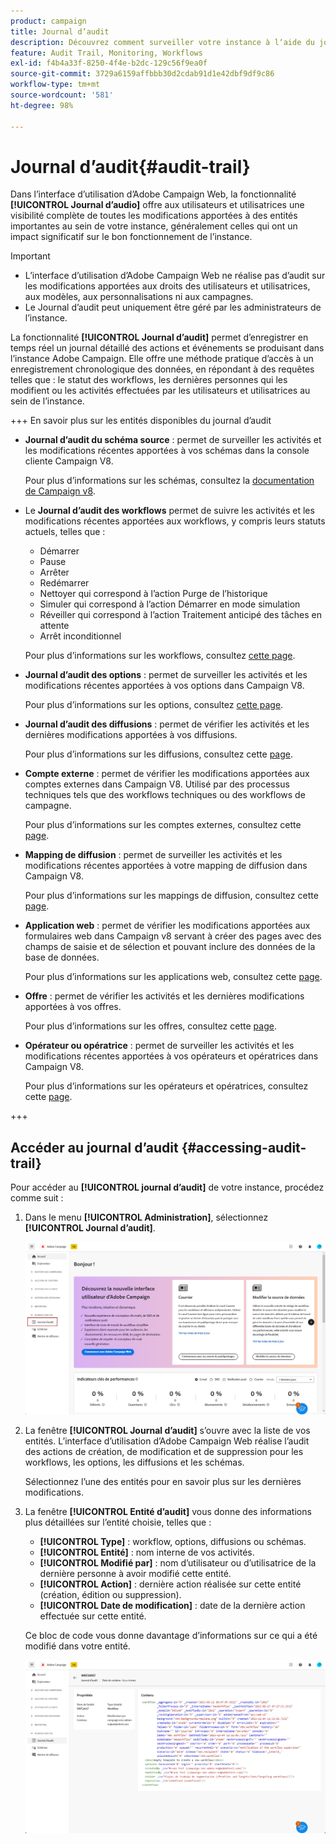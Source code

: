 ```yaml
---
product: campaign
title: Journal d’audit
description: Découvrez comment surveiller votre instance à lʼaide du journal dʼaudit Campaign
feature: Audit Trail, Monitoring, Workflows
exl-id: f4b4a33f-8250-4f4e-b2dc-129c56f9ea0f
source-git-commit: 3729a6159affbbb30d2cdab91d1e42dbf9df9c86
workflow-type: tm+mt
source-wordcount: '581'
ht-degree: 98%

---
```


# Journal d’audit{#audit-trail}

Dans l’interface d’utilisation d’Adobe Campaign Web, la fonctionnalité **[!UICONTROL Journal d’audio]** offre aux utilisateurs et utilisatrices une visibilité complète de toutes les modifications apportées à des entités importantes au sein de votre instance, généralement celles qui ont un impact significatif sur le bon fonctionnement de l’instance.

>[!IMPORTANT]
>
>* L’interface d’utilisation d’Adobe Campaign Web ne réalise pas d’audit sur les modifications apportées aux droits des utilisateurs et utilisatrices, aux modèles, aux personnalisations ni aux campagnes.
>* Le Journal d’audit peut uniquement être géré par les administrateurs de l’instance.

La fonctionnalité **[!UICONTROL Journal d’audit]** permet d’enregistrer en temps réel un journal détaillé des actions et événements se produisant dans l’instance Adobe Campaign. Elle offre une méthode pratique d’accès à un enregistrement chronologique des données, en répondant à des requêtes telles que : le statut des workflows, les dernières personnes qui les modifient ou les activités effectuées par les utilisateurs et utilisatrices au sein de l’instance.

+++ En savoir plus sur les entités disponibles du journal d’audit

* **Journal d’audit du schéma source** : permet de surveiller les activités et les modifications récentes apportées à vos schémas dans la console cliente Campaign V8.

  Pour plus d’informations sur les schémas, consultez la [documentation de Campaign v8](https://experienceleague.adobe.com/fr/docs/campaign/campaign-v8/developer/shemas-forms/schemas).

* Le **Journal d’audit des workflows** permet de suivre les activités et les modifications récentes apportées aux workflows, y compris leurs statuts actuels, telles que :

   * Démarrer
   * Pause
   * Arrêter
   * Redémarrer
   * Nettoyer qui correspond à l’action Purge de l’historique
   * Simuler qui correspond à l’action Démarrer en mode simulation
   * Réveiller qui correspond à l’action Traitement anticipé des tâches en attente
   * Arrêt inconditionnel

  Pour plus d’informations sur les workflows, consultez [cette page](../workflows/gs-workflows.md).

* **Journal d’audit des options** : permet de surveiller les activités et les modifications récentes apportées à vos options dans Campaign V8.

  Pour plus d’informations sur les options, consultez [cette page](https://experienceleague.adobe.com/fr/docs/campaign-classic/using/installing-campaign-classic/appendices/configuring-campaign-options).

* **Journal d’audit des diffusions** : permet de vérifier les activités et les dernières modifications apportées à vos diffusions.

  Pour plus d’informations sur les diffusions, consultez cette [page](../msg/gs-deliveries.md).

* **Compte externe** : permet de vérifier les modifications apportées aux comptes externes dans Campaign V8. Utilisé par des processus techniques tels que des workflows techniques ou des workflows de campagne.

  Pour plus d’informations sur les comptes externes, consultez cette [page](../administration/external-account.md).

* **Mapping de diffusion** : permet de surveiller les activités et les modifications récentes apportées à votre mapping de diffusion dans Campaign V8.

  Pour plus d’informations sur les mappings de diffusion, consultez cette [page](https://experienceleague.adobe.com/fr/docs/campaign/campaign-v8/audience/add-profiles/target-mappings).

* **Application web** : permet de vérifier les modifications apportées aux formulaires web dans Campaign v8 servant à créer des pages avec des champs de saisie et de sélection et pouvant inclure des données de la base de données.

  Pour plus d’informations sur les applications web, consultez cette [page](https://experienceleague.adobe.com/fr/docs/campaign/campaign-v8/content/webapps).

* **Offre** : permet de vérifier les activités et les dernières modifications apportées à vos offres.

  Pour plus d’informations sur les offres, consultez cette [page](../msg/offers.md).

* **Opérateur ou opératrice** : permet de surveiller les activités et les modifications récentes apportées à vos opérateurs et opératrices dans Campaign V8.

  Pour plus d’informations sur les opérateurs et opératrices, consultez cette [page](https://experienceleague.adobe.com/fr/docs/campaign/campaign-v8/offers/interaction-settings/interaction-operators).

+++

## Accéder au journal d’audit {#accessing-audit-trail}

Pour accéder au **[!UICONTROL journal d’audit]** de votre instance, procédez comme suit :

1. Dans le menu **[!UICONTROL Administration]**, sélectionnez **[!UICONTROL Journal d’audit]**.

   ![](assets/audit-trail-1.png)

1. La fenêtre **[!UICONTROL Journal d’audit]** s’ouvre avec la liste de vos entités. L’interface d’utilisation d’Adobe Campaign Web réalise l’audit des actions de création, de modification et de suppression pour les workflows, les options, les diffusions et les schémas.

   Sélectionnez l’une des entités pour en savoir plus sur les dernières modifications.

1. La fenêtre **[!UICONTROL Entité d’audit]** vous donne des informations plus détaillées sur l’entité choisie, telles que :

   * **[!UICONTROL Type]** : workflow, options, diffusions ou schémas.
   * **[!UICONTROL Entité]** : nom interne de vos activités.
   * **[!UICONTROL Modifié par]** : nom d’utilisateur ou d’utilisatrice de la dernière personne à avoir modifié cette entité.
   * **[!UICONTROL Action]** : dernière action réalisée sur cette entité (création, édition ou suppression).
   * **[!UICONTROL Date de modification]** : date de la dernière action effectuée sur cette entité.

   Ce bloc de code vous donne davantage d’informations sur ce qui a été modifié dans votre entité.

   ![](assets/audit-trail-2.png)
